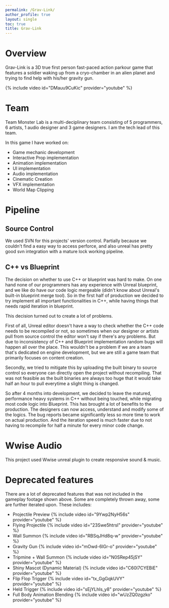```yaml
---
permalink: /Grav-Link/
author_profile: true
layout: single
toc: true
title: Grav-Link
---
```


# Overview

Grav-Link is a 3D true first person fast-paced action parkour game that features a soldier waking up from a cryo-chamber in an alien planet and trying to find help with his/her gravity gun. 

{% include video id="DMauu9CuKic" provider="youtube" %}

# Team
Team Monster Lab is a multi-deciplinary team consisting of 5 programmers, 6 artists, 1 audio designer and 3 game designers. I am the tech lead of this team.

In this game I have worked on:
- Game mechanic development
- Interactive Prop implementation
- Animation implementation
- UI implementation
- Audio implementation
- Cinematic Creation
- VFX implementation
- World Map Clipping

# Pipeline
## Source Control
We used SVN for this projects' version control. Partially because we couldn't find a easy way to access perforce, and also unreal has pretty good svn integration with a mature lock working pipeline.
## C++ vs Blueprint
The decision on whether to use C++ or blueprint was hard to make. On one hand none of our programmers has any experience with Unreal blueprint, and we like do have our code logic mergeable (didn't know about Unreal's built-in blueprint merge tool). So in the first half of production we decided to try implement all important functionalities in C++, while having things that needs rapid iteration in blueprint.

This decision turned out to create a lot of problems.   

First of all, Unreal editor doesn't have a way to check whether the C++ code needs to be recompiled or not, so sometimes when our designer or artists pull from source control the editor won't say if there's any problems. But due to inconsistency of C++ and Blueprint implementation random bugs will happen all over the place. This wouldn't be a problem if we are a team that's dedicated on engine development, but we are still a game team that primarily focuses on content creation.

Secondly, we tried to mitigate this by uploading the built binary to source control so everyone can directly open the project without recompiling. That was not feasible as the built binaries are always too huge that it would take half an hour to pull everytime a slight thing is changed.  

So after 4 months into development, we decided to leave the matured, performance heavy systems in C++ without being touched, while migrating most code logic into Blueprint. This has brought a lot of benefits to the production. The designers can now access, understand and modify some of the logics. The bug reports became significantly less so more time to work on actual production. And the iteration speed is much faster due to not having to recompile for half a minute for every minor code change.

# Wwise Audio
This project used Wwise unreal plugin to create responsive sound & music. 

# Deprecated features
There are a lot of deprecated features that was not included in the gameplay footage shown above. Some are completely thrown away, some are further iterated upon. These includes:

- Projectile Preview
{% include video id="9Ywp2NyH56s" provider="youtube" %}
- Flying Projectile
{% include video id="23Swe5htrsI" provider="youtube" %}
- Wall Summon
{% include video id="RBSqJHd8q-w" provider="youtube" %}
- Gravity Gun
{% include video id="mOwd-6lGr-o" provider="youtube" %}
- Tripmine + Wall Summon
{% include video id="N0SRep45jSY" provider="youtube" %}
- Shiny Mascot (Dynamic Material)
{% include video id="C60l7CYEBiE" provider="youtube" %}
- Flip Flop Trigger
{% include video id="tx_GgGqkUVY" provider="youtube" %}
- Held Trigger
{% include video id="sEjYLhIs_y8" provider="youtube" %}
- Full Body Animation Blending
{% include video id="wUzZQ0zgzko" provider="youtube" %}